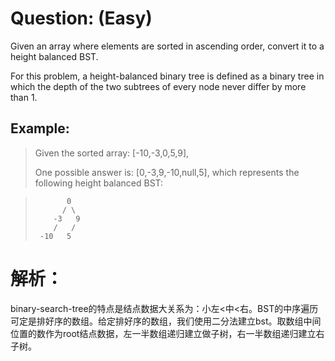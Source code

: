 # Question: (Easy)

Given an array where elements are sorted in ascending order, convert it to a height balanced BST.

For this problem, a height-balanced binary tree is defined as a binary tree in which the depth of the two subtrees of every node never differ by more than 1.

## Example:

>Given the sorted array: [-10,-3,0,5,9],
>
>One possible answer is: [0,-3,9,-10,null,5], which represents the following height balanced BST:

>            0      
>           / \     
>         -3   9    
>         /   / 	 
>      -10   5


# 解析：

binary-search-tree的特点是结点数据大关系为：小左<中<右。BST的中序遍历可定是排好序的数组。给定排好序的数组，我们使用二分法建立bst。取数组中间位置的数作为root结点数据，左一半数组递归建立做子树，右一半数组递归建立右子树。 

